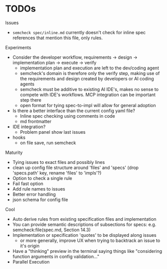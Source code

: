 # TODOs

Issues
- `semcheck spec/inline.md` currently doesn't check for inline spec references that mention this file, only rules.

Experiments
- Consider the developer workflow, requirements -> design -> implementation plan -> execute -> verify
  - implementation plan and execution are left to the dev/coding agent
  - semcheck's domain is therefore only the verify step, making use of the requirements and design created by developers or AI coding agents
  - semcheck must be additive to existing AI IDE's, makes no sense to compete with IDE's workflows. MCP integration can be important step there
  - open format for tying spec-to-impl will allow for general adoption
- Is there a better interface than the current config yaml file?
  - Inline spec checking using comments in code
  - md frontmatter
- IDE integration?
  - Problem panel show last issues
- hooks
  - on file save, run semcheck

Maturity
- Tying issues to exact files and possibly lines
- clean up config file structure around 'files' and 'specs' (drop 'specs.path' key, rename 'files' to 'impls'?)
- Option to check a single rule
- Fail fast option
- Add rule names to issues
- Better error handling
- json schema for config file

Cool
- Auto derive rules from existing specification files and implementation
- You can provide semantic descriptions of subsections for specs: e.g. semcheck:file(spec.md, Section 14.3)
- Implementation or specification 'quotes' to be displayed along issues
  - or more generally, improve UX when trying to backtrack an issue to it's origin
- Have a "thinking" preview in the terminal saying things like "considering function arguments in config validation..."
- Parallel Execution
